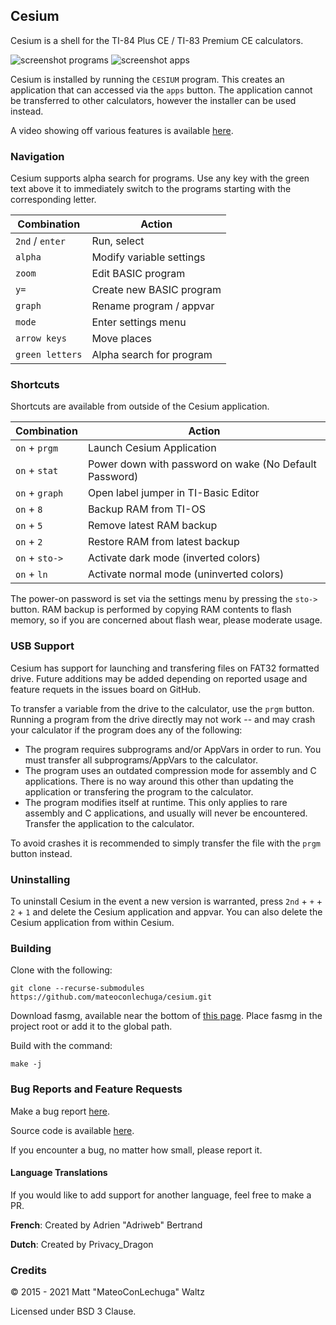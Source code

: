 ## Cesium

Cesium is a shell for the TI-84 Plus CE / TI-83 Premium CE calculators.

![screenshot programs](https://github.com/mateoconlechuga/cesium/blob/master/screenshots/screenshot_prgms.png?raw=true)
![screenshot apps](https://github.com/mateoconlechuga/cesium/blob/master/screenshots/screenshot_app.png?raw=true)

Cesium is installed by running the `CESIUM` program.
This creates an application that can accessed via the `apps` button.
The application cannot be transferred to other calculators, however the
installer can be used instead.

A video showing off various features is available [here](https://youtu.be/hZDzV1CDN3k).

### Navigation

Cesium supports alpha search for programs.
Use any key with the green text above it to immediately switch to the programs
starting with the corresponding letter.

| Combination     | Action                   |
|-----------------|--------------------------|
| `2nd` / `enter` | Run, select              |
| `alpha`         | Modify variable settings |
| `zoom`          | Edit BASIC program       |
| `y=`            | Create new BASIC program |
| `graph`         | Rename program / appvar  |
| `mode`          | Enter settings menu      |
| `arrow keys`    | Move places              |
| `green letters` | Alpha search for program |

### Shortcuts

Shortcuts are available from outside of the Cesium application.

| Combination    | Action                                                 |
|----------------|--------------------------------------------------------|
| `on` + `prgm`  | Launch Cesium Application                              |
| `on` + `stat`  | Power down with password on wake (No Default Password) |
| `on` + `graph` | Open label jumper in TI-Basic Editor                   |
| `on` + `8`     | Backup RAM from TI-OS                                  |
| `on` + `5`     | Remove latest RAM backup                               |
| `on` + `2`     | Restore RAM from latest backup                         |
| `on` + `sto->` | Activate dark mode (inverted colors)                   |
| `on` + `ln`    | Activate normal mode (uninverted colors)               |

The power-on password is set via the settings menu by pressing the `sto->`
button. RAM backup is performed by copying RAM contents to flash memory, so if
you are concerned about flash wear, please moderate usage.

### USB Support

Cesium has support for launching and transfering files on FAT32 formatted drive.
Future additions may be added depending on reported usage and feature requets
in the issues board on GitHub.

To transfer a variable from the drive to the calculator, use the `prgm` button.
Running a program from the drive directly may not work -- and may crash your
calculator if the program does any of the following:

* The program requires subprograms and/or AppVars in order to run.
  You must transfer all subprograms/AppVars to the calculator.
* The program uses an outdated compression mode for assembly and C applications.
  There is no way around this other than updating the application or transfering
  the program to the calculator.
* The program modifies itself at runtime. This only applies to rare assembly and
  C applications, and usually will never be encountered.
  Transfer the application to the calculator.

To avoid crashes it is recommended to simply transfer the file with the `prgm`
button instead.

### Uninstalling

To uninstall Cesium in the event a new version is warranted, press
`2nd` + `+` + `2` + `1` and delete the Cesium application and appvar.
You can also delete the Cesium application from within Cesium.

### Building

Clone with the following:

    git clone --recurse-submodules https://github.com/mateoconlechuga/cesium.git

Download fasmg, available near the bottom of [this page](https://flatassembler.net/download.php).
Place fasmg in the project root or add it to the global path.

Build with the command:

    make -j

### Bug Reports and Feature Requests

Make a bug report [here](https://github.com/mateoconlechuga/cesium/issues).

Source code is available [here](https://github.com/mateoconlechuga/cesium).

If you encounter a bug, no matter how small, please report it.

#### Language Translations

If you would like to add support for another language, feel free to make a PR.

**French**: Created by Adrien "Adriweb" Bertrand

**Dutch**: Created by Privacy_Dragon

### Credits

© 2015 - 2021 Matt "MateoConLechuga" Waltz

Licensed under BSD 3 Clause.
